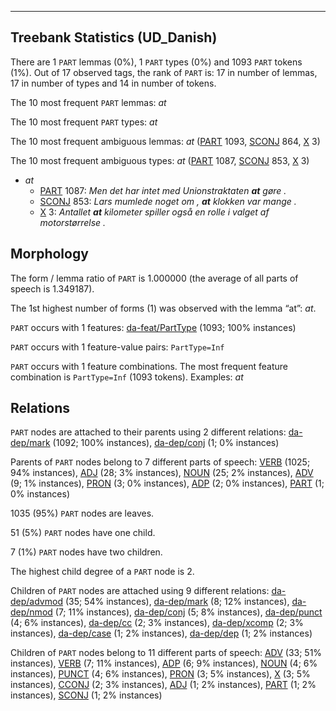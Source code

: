 

--------------------------------------------------------------------------------

## Treebank Statistics (UD_Danish)

There are 1 `PART` lemmas (0%), 1 `PART` types (0%) and 1093 `PART` tokens (1%).
Out of 17 observed tags, the rank of `PART` is: 17 in number of lemmas, 17 in number of types and 14 in number of tokens.

The 10 most frequent `PART` lemmas: <em>at</em>

The 10 most frequent `PART` types:  <em>at</em>

The 10 most frequent ambiguous lemmas: <em>at</em> ([PART]() 1093, [SCONJ]() 864, [X]() 3)

The 10 most frequent ambiguous types:  <em>at</em> ([PART]() 1087, [SCONJ]() 853, [X]() 3)


* <em>at</em>
  * [PART]() 1087: <em>Men det har intet med Unionstraktaten <b>at</b> gøre .</em>
  * [SCONJ]() 853: <em>Lars mumlede noget om , <b>at</b> klokken var mange .</em>
  * [X]() 3: <em>Antallet <b>at</b> kilometer spiller også en rolle i valget af motorstørrelse .</em>

## Morphology

The form / lemma ratio of `PART` is 1.000000 (the average of all parts of speech is 1.349187).

The 1st highest number of forms (1) was observed with the lemma “at”: <em>at</em>.

`PART` occurs with 1 features: [da-feat/PartType]() (1093; 100% instances)

`PART` occurs with 1 feature-value pairs: `PartType=Inf`

`PART` occurs with 1 feature combinations.
The most frequent feature combination is `PartType=Inf` (1093 tokens).
Examples: <em>at</em>


## Relations

`PART` nodes are attached to their parents using 2 different relations: [da-dep/mark]() (1092; 100% instances), [da-dep/conj]() (1; 0% instances)

Parents of `PART` nodes belong to 7 different parts of speech: [VERB]() (1025; 94% instances), [ADJ]() (28; 3% instances), [NOUN]() (25; 2% instances), [ADV]() (9; 1% instances), [PRON]() (3; 0% instances), [ADP]() (2; 0% instances), [PART]() (1; 0% instances)

1035 (95%) `PART` nodes are leaves.

51 (5%) `PART` nodes have one child.

7 (1%) `PART` nodes have two children.

The highest child degree of a `PART` node is 2.

Children of `PART` nodes are attached using 9 different relations: [da-dep/advmod]() (35; 54% instances), [da-dep/mark]() (8; 12% instances), [da-dep/nmod]() (7; 11% instances), [da-dep/conj]() (5; 8% instances), [da-dep/punct]() (4; 6% instances), [da-dep/cc]() (2; 3% instances), [da-dep/xcomp]() (2; 3% instances), [da-dep/case]() (1; 2% instances), [da-dep/dep]() (1; 2% instances)

Children of `PART` nodes belong to 11 different parts of speech: [ADV]() (33; 51% instances), [VERB]() (7; 11% instances), [ADP]() (6; 9% instances), [NOUN]() (4; 6% instances), [PUNCT]() (4; 6% instances), [PRON]() (3; 5% instances), [X]() (3; 5% instances), [CCONJ]() (2; 3% instances), [ADJ]() (1; 2% instances), [PART]() (1; 2% instances), [SCONJ]() (1; 2% instances)

